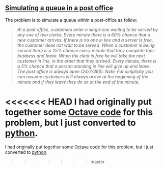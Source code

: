 ## [Simulating a queue in a post office](https://github.com/zerafachris/playGround/tree/master/queueing)

The problem is to simulate a queue within a post-office as follow:

>*At a post office, customers enter a single line waiting to be served by any one of two clerks. Every minute there is a 60% chance that a new customer arrives. If there is no one in line and a server is free, the customer does not wait to be served. When a customer is being served there is a 25% chance every minute that they complete their business and leave. When the clerk is free he will take the next customer in line, in the order that they arrived. Every minute, there is a 5% chance that a person standing in line will give up and leave. The post office is always open (24/7/365). Note: For simplicity you can assume customers will always arrive at the beginning of the minute and if they leave they do so at the end of the minute.*

<<<<<<< HEAD
I had originally put together some [Octave code](https://github.com/zerafachris/playGround/blob/master/queueing/queueing.m) for this problem, but I just converted to [python](https://github.com/zerafachris/playGround/blob/master/queueing/queueing.ipynb).
=======
I had originally put together some [Octave code](https://github.com/zerafachris/playGround/blob/master/queueing/queueing.m) for this problem, but I just converted to [python](https://github.com/zerafachris/playGround/blob/master/queueing/Queueing.ipynb).
>>>>>>> master
